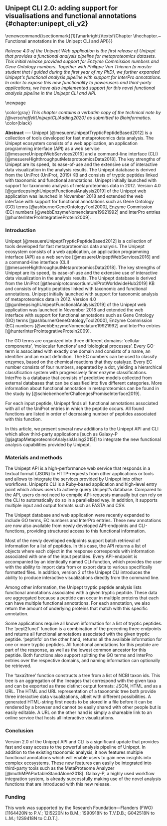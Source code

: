 ## Unipept CLI 2.0: adding support for visualisations and functional annotations {#chapter:unipept_cli_v2}
\renewcommand{\sectionmark}[1]{\markright{\textsf{Chapter \thechapter.~ Functional annotations in the Unipept CLI and API}}}

*Release 4.0 of the Unipept Web application is the first release of Unipept that provides a functional analysis pipeline for metaproteomics datasets.
This initial release provided support for Enzyme Commission numbers and Gene Ontology numbers.
Together with Philippe Van Thienen (a master student that I guided during the first year of my PhD), we further expanded Unipept's functional analysis pipeline with support for InterPro annotations.
In order to expose this new functionality to powerusers and third-party applications, we have also implemented support for this novel functional analysis pipeline in the Unipept CLI and API.*

\newpage

\color{gray}
*This chapter contains a verbatim copy of the technical note by [@verschaffeltUnipeptCLIAdding2020] as submitted to Bioinformatics.*
\color{black}

**Abstract** ---
Unipept [@mesuereUnipeptTrypticPeptideBased2012] is a collection of tools developed for fast metaproteomics data analysis.
The Unipept ecosystem consists of a web application, an application programming interface (API) as a web service [@mesuereUnipeptWebServices2016] and a command-line interface (CLI) [@mesuereHighthroughputMetaproteomicsData2018].
The key strengths of Unipept are its speed, its ease-of-use and the extensive use of interactive data visualization in the analysis results.
The Unipept database is derived from the UniProt (UniProt, 2019) KB and consists of tryptic peptides linked with taxonomic and functional annotations.
Unipept initially launched with support for taxonomic analysis of metaproteomics data in 2012.
Version 4.0 [@gurdeepsinghUnipeptFunctionalAnalysis2019] of the Unipept web application was launched in November 2018 and extended the web interface with support for functional annotations such as Gene Ontology (GO) terms [@ashburnerGeneOntologyTool2000], Enzyme Commission (EC) numbers [@webbEnzymeNomenclature19921992] and InterPro entries [@hunterInterProIntegrativeProtein2009].

### Introduction
Unipept [@mesuereUnipeptTrypticPeptideBased2012] is a collection of tools developed for fast metaproteomics data analysis.
The Unipept ecosystem consists of a web application, an application programming interface (API) as a web service [@mesuereUnipeptWebServices2016] and a command-line interface (CLI) [@mesuereHighthroughputMetaproteomicsData2018].
The key strengths of Unipept are its speed, its ease-of-use and the extensive use of interactive data visualization in the analysis results.
The Unipept database is derived from the UniProt [@theuniprotconsortiumUniProtWorldwideHub2019] KB and consists of tryptic peptides linked with taxonomic and functional annotations.
Unipept initially launched with support for taxonomic analysis of metaproteomics data in 2012.
Version 4.0 [@gurdeepsinghUnipeptFunctionalAnalysis2019] of the Unipept web application was launched in November 2018 and extended the web interface with support for functional annotations such as Gene Ontology (GO) terms [@ashburnerGeneOntologyTool2000], Enzyme Commission (EC) numbers [@webbEnzymeNomenclature19921992] and InterPro entries [@hunterInterProIntegrativeProtein2009].

The GO terms are organized into three different domains: ‘cellular components’, ‘molecular functions’ and ‘biological processes’.
Every GO-term is associated with exactly one domain and consists of a name, an identifier and an exact definition.
The EC numbers can be used to classify enzymes, based on the chemical reactions that they catalyze.
Every EC number consists of four numbers, separated by a dot, yielding a hierarchical classification system with progressively finer enzyme classifications.
InterPro is a database that consists of predictive models collected from external databases that can be classified into five different categories.
More information about functional annotation in metaproteomics can be found in the study by [@schiebenhoeferChallengesPromiseInterface2019].

For each input peptide, Unipept finds all functional annotations associated with all of the UniProt entries in which the peptide occurs.
All found functions are listed in order of decreasing number of peptides associated with this function.

In this article, we present several new additions to the Unipept API and CLI which allow third-party applications \[such as Galaxy-P [@jagtapMetaproteomicAnalysisUsing2015]\] to integrate the new functional analysis capabilities provided by Unipept.

### Materials and methods
The Unipept API is a high-performance web service that responds in a textual format (JSON) to HTTP-requests from other applications or tools and allows to integrate the services provided by Unipept into other workflows.
Unipept’s CLI is a Ruby-based application and high-level entry point which allows users to actively query Unipept’s database.
Compared to the API, users do not need to compile API-requests manually but can rely on the CLI to automatically do so in a parallelized way.
In addition, it supports multiple input and output formats such as FASTA and CSV.

The Unipept database and web application were recently expanded to include GO terms, EC numbers and InterPro entries.
These new annotations are now also available from newly developed API-endpoints and CLI-functions, providing structured access to this functional information.

Most of the newly developed endpoints support batch retrieval of information for a list of peptides.
In this case, the API returns a list of objects where each object in the response corresponds with information associated with one of the input peptides.
Every API-endpoint is accompanied by an identically named CLI-function, which provides the user with the ability to import data from or export data to various specifically formatted files.
In addition, version 2 of the Unipept CLI introduces the ability to produce interactive visualizations directly from the command line.

Among other information, the Unipept tryptic peptide analysis lists functional annotations associated with a given tryptic peptide.
These data are aggregated because a peptide can occur in multiple proteins that each can have multiple functional annotations.
For each annotation, we also return the amount of underlying proteins that match with this specific annotation.

Some applications require all known information for a list of tryptic peptides. The ‘pept2funct’ function is a combination of the preceding three endpoints and returns all functional annotations associated with the given tryptic peptide.
‘peptinfo’ on the other hand, returns all the available information for one or more tryptic peptides.
All functional annotations for this peptide are part of the response, as well as the lowest common ancestor for this peptide.
Both functions also support splitting the GO terms and InterPro entries over the respective domains, and naming information can optionally be retrieved.

The ‘taxa2tree’ function constructs a tree from a list of NCBI taxon ids.
This tree is an aggregation of the lineages that correspond with the given taxa and can be exported as three distinct output formats: JSON, HTML and as a URL.
The HTML and URL representation of a taxonomic tree both provide three interactive data visualizations, albeit with different possibilities.
A generated HTML-string first needs to be stored in a file before it can be rendered by a browser and cannot be easily shared with other people but is easily editable.
A URL on the other hand is simply a shareable link to an online service that hosts all interactive visualizations.

### Conclusion
Version 2.0 of the Unipept API and CLI is a significant update that provides fast and easy access to the powerful analysis pipeline of Unipept.
In addition to the existing taxonomic analysis, it now features multiple functional annotations which will enable users to gain new insights into complex ecosystems.
These new features can easily be integrated into third-party tools such as the MetaProteome Analyzer [@muthMPAPortableStandAlone2018].
Galaxy-P, a highly used workflow integration system, is already successfully making use of the novel analysis functions that are introduced with this new release.

### Funding
This work was supported by the Research Foundation—Flanders (FWO) \[1164420N to P.V.; 12I5220N to B.M.; 1S90918N to T.V.D.B.; G042518N to L.M.; 12S9418N to C.D.T.\].

